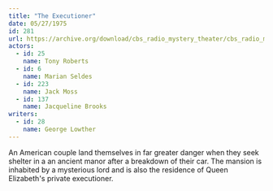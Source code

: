 ```yaml
---
title: "The Executioner"
date: 05/27/1975
id: 281
url: https://archive.org/download/cbs_radio_mystery_theater/cbs_radio_mystery_theater-0251-0300.zip/cbs_radio_mystery_theater-0251-0300%2Fcbsrmt_0281_the_executioner.mp3
actors:  
  - id: 25
    name: Tony Roberts  
  - id: 6
    name: Marian Seldes  
  - id: 223
    name: Jack Moss  
  - id: 137
    name: Jacqueline Brooks
writers:  
  - id: 28
    name: George Lowther
---
```

An American couple land themselves in far greater danger when they seek shelter in a an ancient manor after a breakdown of their car. The mansion is inhabited by a mysterious lord and is also the residence of Queen Elizabeth's private executioner.
